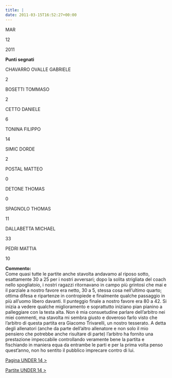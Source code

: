 ```yaml
---
title: |
date: 2011-03-15T16:52:27+00:00
---
```

MAR

12

2011

**Punti segnati**

CHAVARRO OVALLE GABRIELE

2

BOSETTI TOMMASO

2

CETTO DANIELE

6

TONINA FILIPPO

14

SIMIC DORDE

2

POSTAL MATTEO

0

DETONE THOMAS

0

SPAGNOLO THOMAS

11

DALLABETTA MICHAEL

33

PEDRI MATTIA

10

**Commento:**  
Come quasi tutte le partite anche stavolta andavamo al riposo sotto, esattamente 30 a 25 per i nostri avversari; dopo la solita strigliata del coach nello spogliatoio, i nostri ragazzi ritornavano in campo più grintosi che mai e il parziale a nostro favore era netto, 30 a 5, stessa cosa nell’ultimo quarto; ottima difesa e ripartenze in contropiede e finalmente qualche passaggio in più all’uomo libero davanti. Il punteggio finale a nostro favore era 80 a 42. Si inizia a vedere qualche miglioramento e soprattutto iniziano pian pianino a palleggiare con la testa alta. Non è mia consuetudine parlare dell’arbitro nei miei commenti, ma stavolta mi sembra giusto e doveroso farlo visto che l’arbitro di questa partita era Giacomo Trivarelli, un nostro tesserato. A detta degli allenatori (anche da parte dell’altro allenatore e non solo il mio pensiero che potrebbe anche risultare di parte) l’arbitro ha fornito una prestazione impeccabile controllando veramente bene la partita e fischiando in maniera equa da entrambe le parti e per la prima volta penso quest’anno, non ho sentito il pubblico imprecare contro di lui.

[Pagina UNDER 14 >](http://www.basketgardolo.it/under-14)

[Partite UNDER 14 >](http://www.basketgardolo.it/?tag=under-14&cat=11)